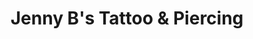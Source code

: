 ---
title: "Jenny B's Tattoo & Piercing"
url: /paderborn/jenny-bs-tattoo-und-piercing/
shop: Tattoo
---